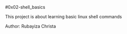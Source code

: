 #0x02-shell_basics

This project is about learning basic linux shell commands

Author: Rubayiza Christa
